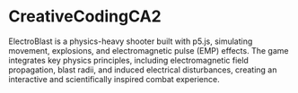 # CreativeCodingCA2

ElectroBlast is a physics-heavy shooter built with p5.js, simulating movement, explosions, and electromagnetic pulse (EMP) effects. The game integrates key physics principles, including electromagnetic field propagation, blast radii, and induced electrical disturbances, creating an interactive and scientifically inspired combat experience.